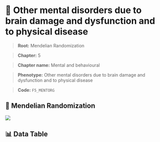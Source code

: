 # 🧪 Other mental disorders due to brain damage and dysfunction and to physical disease

> **Root:** Mendelian Randomization

> **Chapter:** 5  

> **Chapter name:** Mental and behavioural

> **Phenotype:** Other mental disorders due to brain damage and dysfunction and to physical disease  

> **Code:** `F5_MENTORG`

## 🧬 Mendelian Randomization  

<img src="/MR/Figures/Forward/F5_MENTORG.png"/>

## 📊 Data Table

<CsvTableMRF src="/MR/Data/Forward/F5_MENTORG.csv"/>

